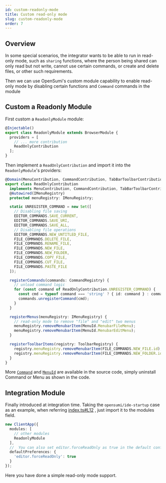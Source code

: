 ```yaml
---
id: custom-readonly-mode
title: Custom read-only mode
slug: custom-readonly-mode
order: 7
---
```


## Overview

In some special scenarios, the integrator wants to be able to run in read-only mode, such as `sharing` functions, where the person being shared can only read but not write, cannot use certain commands, or create and delete files, or other such requirements.

Then we can use OpenSumi's custom module capability to enable read-only mode by disabling certain functions and `Command` commands in the module

## Custom a Readonly Module

First custom a `ReadonlyModule` module:

```typescript
@Injectable()
export class ReadonlyModule extends BrowserModule {
  providers = [
    // ... more contribution
    ReadOnlyContribution
  ];
}
```

Then implement a `ReadOnlyContribution` and import it into the `ReadonlyModule`'s providers:

```typescript
@Domain(MenuContribution, CommandContribution, TabBarToolbarContribution)
export class ReadOnlyContribution
  implements MenuContribution, CommandContribution, TabBarToolbarContribution {
  @Autowired(IMenuRegistry)
  protected menuRegistry: IMenuRegistry;

  static UNREGISTER_COMMAND = new Set([
    // Disabling file saving
    EDITOR_COMMANDS.SAVE_CURRENT,
    EDITOR_COMMANDS.SAVE_URI,
    EDITOR_COMMANDS.SAVE_ALL,
    // Disabling file operations
    EDITOR_COMMANDS.NEW_UNTITLED_FILE,
    FILE_COMMANDS.DELETE_FILE,
    FILE_COMMANDS.RENAME_FILE,
    FILE_COMMANDS.NEW_FILE,
    FILE_COMMANDS.NEW_FOLDER,
    FILE_COMMANDS.COPY_FILE,
    FILE_COMMANDS.CUT_FILE,
    FILE_COMMANDS.PASTE_FILE
  ]);

  registerCommands(commands: CommandRegistry) {
    // unload command logic
    for (const command of ReadOnlyContribution.UNREGISTER_COMMAND) {
      const cmd = typeof command === 'string' ? { id: command } : command;
      commands.unregisterCommand(cmd);
    }
  }

  registerMenus(menuRegistry: IMenuRegistry) {
    // read-only mode to remove "file" and "edit" two menus
    menuRegistry.removeMenubarItem(MenuId.MenubarFileMenu);
    menuRegistry.removeMenubarItem(MenuId.MenubarEditMenu);
  }

  registerToolbarItems(registry: ToolbarRegistry) {
    registry.menuRegistry.removeMenubarItem(FILE_COMMANDS.NEW_FILE.id);
    registry.menuRegistry.removeMenubarItem(FILE_COMMANDS.NEW_FOLDER.id);
  }
}
```

More [`Command`](https://github.com/opensumi/core/blob/main/packages/core-browser/src/common/common.command.ts) and [`MenuId`](https://github.com/opensumi/core/blob/08cfc13779d0830fcd8663ca1e9dd4bc92218171/packages/core-browser/src/menu/next/menu-id.ts#L2) are available in the source code, simply uninstall Command or Menu as shown in the code.    

## Integration Module

Finally introduced at integration time. Taking the `opensumi/ide-startup` case as an example, when referring [index.ts#L12](https://github.com/opensumi/ide-startup/blob/a46a78a56b25b17f7f36ddc3f340d1720311559a/src/browser/index.ts#L12) , just import it to the modules field.

```typescript
new ClientApp({
  modules: [
    // other modules
    ReadonlyModule
  ],
  //  You can also set editor.forceReadOnly as true in the default configuration 
  defaultPreferences: {
    'editor.forceReadOnly': true
  }
});
```

Here you have done a simple read-only mode support.
